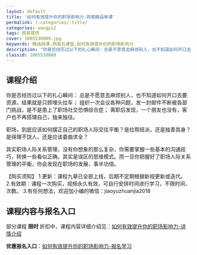 ```yaml
---
layout: default
title: '如何有效提升你的职场影响力-网易精品单课'
permalink: /:categories/:title/
categories: wangyi2
tags: 网易提供
cover: 1005530009.jpg
keywords: 精选网课,网易云课堂,如何有效提升你的职场影响力
description: "你是否经历过以下的扎心瞬间：总是不愿意去麻烦别人，也不知道如何开口去要资源，结果就是只顾埋头拉车；组织一次会议各种问题，发一封邮件不断被各部门挑战，是不是患上了职场社交恐惧综合症；离职后发现"
classid: 1005530009
---
```


## 课程介绍

你是否经历过以下的扎心瞬间：
总是不愿意去麻烦别人，也不知道如何开口去要资源，结果就是只顾埋头拉车；
组织一次会议各种问题，发一封邮件不断被各部门挑战，是不是患上了职场社交恐惧综合症；
离职后发现，一个朋友也没有，客户也不再搭理自己，独来独往。

职场，到底应该如何摆正自己的职场人际交往平衡？是拉帮结派，还是独善其身？是得理不饶人，还是应该委曲求全？

其实职场人际关系管理，没有你想象的那么复杂，你需要掌握一些基本的沟通技巧，转换一些看似正确，其实是误区的思维模式。而一旦你把握好了职场人际关系管理的平衡，你会发现在职场的发展，事半功倍。

【购买须知】
1.更新：课程九章已全部上线，后期不定期根据新规更新或迭代。
2.有效期：课程一次购买，视频永久有效，可自行安排时间进行学习，不限时间、次数。
3.有任何想法，欢迎加小编的微信：jiaoyuzhuanjia2018

## 课程内容与报名入口

部分课程 **限时** 折扣中，课程内容详细介绍见：[如何有效提升你的职场影响力-详情介绍](https://study.163.com/course/introduction/1005530009.htm?share=1&shareId=1025206652&utm_campaign=share&utm_medium=iphoneShare&utm_source=&utm_u=1025206652)

**优惠报名入口**：[如何有效提升你的职场影响力-报名学习](https://study.163.com/course/introduction/1005530009.htm?share=1&shareId=1025206652&utm_campaign=share&utm_medium=iphoneShare&utm_source=&utm_u=1025206652)

